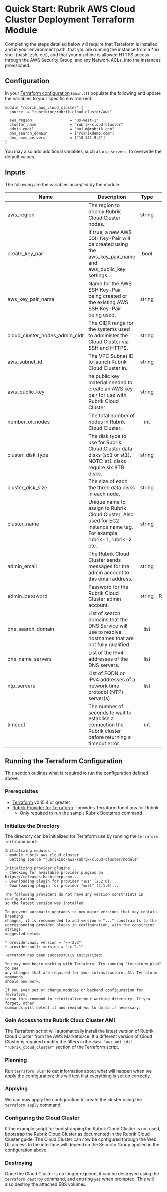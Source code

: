 # Quick Start: Rubrik AWS Cloud Cluster Deployment Terraform Module

Completing the steps detailed below will require that Terraform is installed and in your environment path, that you are running the instance from a \*nix shell (bash, zsh, etc), and that your machine is allowed HTTPS access through the AWS Security Group, and any Network ACLs, into the instances provisioned.

## Configuration

In your [Terraform configuration](https://learn.hashicorp.com/terraform/getting-started/build#configuration) (`main.tf`) populate the following and update the variables to your specific environment:

```hcl
module "rubrik_aws_cloud_cluster" {
  source  = "rubrikinc/rubrik-cloud-cluster/aws"

  aws_region                 = "us-west-1"
  cluster_name               = "rubrik-cloud-cluster"
  admin_email                = "build@rubrik.com"
  dns_search_domain          = ["rubrikdemo.com"]
  dns_name_servers           = ["10.142.9.3"]
}
```

You may also add additional variables, such as `ntp_servers`, to overwrite the default values.

## Inputs

The following are the variables accepted by the module.

| Name                                            | Description                                                                                                              |  Type  |          Default           | Required |
| ----------------------------------------------- | ------------------------------------------------------------------------------------------------------------------------ | :----: | :------------------------: | :------: |
| aws_region                                      | The region to deploy Rubrik Cloud Cluster nodes.                                                                         | string |                            |   yes    |
| create_key_pair                                 | If true, a new AWS SSH Key-Pair will be created using the aws_key_pair_name and aws_public_key settings.                 |  bool  |            true            |    no    |
| aws_key_pair_name                               | Name for the AWS SSH Key-Pair being created or the existing AWS SSH Key-Pair being used.                                 | string |                            |    no    |
| cloud_cluster_nodes_admin_cidr                  | The CIDR range for the systems used to administer the Cloud Cluster via SSH and HTTPS.                                   | string |         0.0.0.0/0          |    no    |
| aws_subnet_id                                   | The VPC Subnet ID to launch Rubrik Cloud Cluster in.                                                                     | string |                            |   yes    |
| aws_public_key                                  | he public key material needed to create an AWS key pair for use with Rubrik Cloud Cluster.                               | string |                            |   yes    |
| number_of_nodes                                 | The total number of nodes in Rubrik Cloud Cluster.                                                                       |  int   |             4              |    no    |
| cluster_disk_type                               | The disk type to use for Rubrik Cloud Cluster data disks (sc1 or st1). NOTE: st1 disks require six 8TB disks.            | string |            st1             |   yes    |
| cluster_disk_size                               | The size of each the three data disks in each node.                                                                      | string |            1024            |    no    |
| cluster_name                                    | Unique name to assign to Rubrik Cloud Cluster. Also used for EC2 instance name tag. For example, rubrik-1, rubrik-2 etc. | string |                            |   yes    |
| admin_email                                     | The Rubrik Cloud Cluster sends messages for the admin account to this email address.                                     | string |                            |   yes    |
| admin_password                                  | Password for the Rubrik Cloud Cluster admin account.                                                                     | string |      RubrikGoForward       |    no    |
| dns_search_domain                               | List of search domains that the DNS Service will use to resolve hostnames that are not fully qualified.                  |  list  |                            |   yes    |
| dns_name_servers                                | List of the IPv4 addresses of the DNS servers.                                                                           |  list  |                            |   yes    |
| ntp_servers                                     | List of FQDN or IPv4 addresses of a network time protocol (NTP) server(s)                                                |  list  |        ["8.8.8.8"]         |    no    |
| timeout                                         | The number of seconds to wait to establish a connection the Rubrik cluster before returning a timeout error.             |  int   |             15             |    no    |

## Running the Terraform Configuration

This section outlines what is required to run the configuration defined above.

### Prerequisites

- [Terraform](https://www.terraform.io/downloads.html) v0.15.4 or greater
- [Rubrik Provider for Terraform](https://github.com/rubrikinc/rubrik-provider-for-terraform) - provides Terraform functions for Rubrik
  - Only required to run the sample Rubrik Bootstrap command

### Initialize the Directory

The directory can be initialized for Terraform use by running the `terraform init` command:

```none
Initializing modules...
- module.rubrik_aws_cloud_cluster
  Getting source "rubrikinc/aws-rubrik-cloud-cluster/module"

Initializing provider plugins...
- Checking for available provider plugins on https://releases.hashicorp.com...
- Downloading plugin for provider "aws" (2.2.0)...
- Downloading plugin for provider "null" (2.1.0)...

The following providers do not have any version constraints in configuration,
so the latest version was installed.

To prevent automatic upgrades to new major versions that may contain breaking
changes, it is recommended to add version = "..." constraints to the
corresponding provider blocks in configuration, with the constraint strings
suggested below.

* provider.aws: version = "~> 2.2"
* provider.null: version = "~> 2.1"

Terraform has been successfully initialized!

You may now begin working with Terraform. Try running "terraform plan" to see
any changes that are required for your infrastructure. All Terraform commands
should now work.

If you ever set or change modules or backend configuration for Terraform,
rerun this command to reinitialize your working directory. If you forget, other
commands will detect it and remind you to do so if necessary.
```

### Gain Access to the Rubrik Cloud Cluster AMI

The Terraform script will automatically install the latest version of Rubrik Cloud Cluster from the AWS Marketplace. If a different version of Cloud Cluster is required modify the filters in the `data "aws_ami_ids" "rubrik_cloud_cluster"` section of the Terraform script.

### Planning

Run `terraform plan` to get information about what will happen when we apply the configuration; this will test that everything is set up correctly.

### Applying

We can now apply the configuration to create the cluster using the `terraform apply` command.

### Configuring the Cloud Cluster

If the example script for bootstrapping the Rubrik Cloud Cluster is not used, bootstrap the Rubrik Cloud Cluster as documented in the Rubrik Cloud Cluster guide.
The Cloud Cluster can now be configured through the Web UI; access to the interface will depend on the Security Group applied in the configuration above.

### Destroying

Once the Cloud Cluster is no longer required, it can be destroyed using the `terraform destroy` command, and entering `yes` when prompted. This will also destroy the attached EBS volumes.
